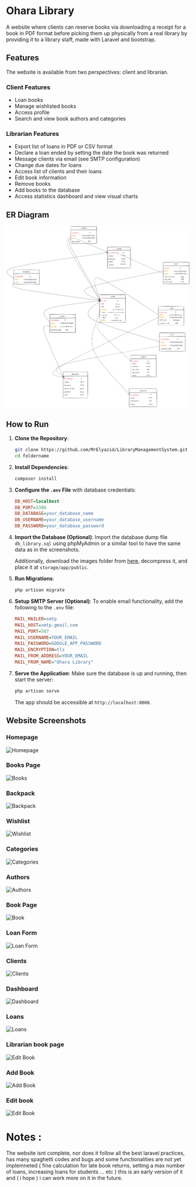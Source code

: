 # Ohara Library

A website where clients can reserve books via downloading a receipt for a book in PDF format before picking them up physically from a real library by providing it to a library staff, made with Laravel and bootstrap.

## Features

The website is available from two perspectives: client and librarian.

### Client Features

- Loan books
- Manage wishlisted books
- Access profile
- Search and view book authors and categories

### Librarian Features

- Export list of loans in PDF or CSV format
- Declare a loan ended by setting the date the book was returned
- Message clients via email (see SMTP configuration)
- Change due dates for loans
- Access list of clients and their loans
- Edit book information
- Remove books
- Add books to the database
- Access statistics dashboard and view visual charts

## ER Diagram

![ER Diagram](readmeassets/MLD_LMS.excalidraw.png)

## How to Run

1. **Clone the Repository**:
   ```bash
   git clone https://github.com/MrElyazid/LibraryManagementSystem.git
   cd foldername
   ```

2. **Install Dependencies**:
   ```bash
   composer install
   ```

3. **Configure the `.env` File** with database credentials:
   ```ini
   DB_HOST=localhost
   DB_PORT=3306
   DB_DATABASE=your_database_name
   DB_USERNAME=your_database_username
   DB_PASSWORD=your_database_password
   ```

4. **Import the Database (Optional)**:
   Import the database dump file `db_library.sql` using phpMyAdmin or a similar tool to have the same data as in the screenshots. 
   
   Additionally, download the images folder from [here](https://drive.google.com/file/d/1wXHFYNlLC8emqIPJsGTnUvOa9Pi4A8dW/view?usp=sharing), decompress it, and place it at `storage/app/public`.

5. **Run Migrations**:
   ```bash
   php artisan migrate
   ```

6. **Setup SMTP Server (Optional)**:
   To enable email functionality, add the following to the `.env` file:
   ```ini
   MAIL_MAILER=smtp
   MAIL_HOST=smtp.gmail.com
   MAIL_PORT=587
   MAIL_USERNAME=YOUR_EMAIL
   MAIL_PASSWORD=GOOGLE_APP_PASSWORD
   MAIL_ENCRYPTION=tls
   MAIL_FROM_ADDRESS=YOUR_EMAIL
   MAIL_FROM_NAME="Ohara Library"
   ```

7. **Serve the Application**:
   Make sure the database is up and running, then start the server:
   ```bash
   php artisan serve
   ```
   The app should be accessible at `http://localhost:8000`.

## Website Screenshots

### Homepage
![Homepage](https://drive.google.com/uc?export=view&id=1tCjL9i9uKAB0vsRuAxnD1SURDsiUFssB)

### Books Page
![Books](https://drive.google.com/uc?export=view&id=1mVZOEzwue3FKCmHF78b5x6i8QmfoLH94)

### Backpack
![Backpack](https://drive.google.com/uc?export=view&id=1R4GAjLh70bGVLd6-Qj4AjtZblobth-US)

### Wishlist
![Wishlist](https://drive.google.com/uc?export=view&id=1NGXO6zf2wnhW6OC7VpunK1jhgxclCTxw)

### Categories
![Categories](https://drive.google.com/uc?export=view&id=1lC0S4ghUjYvFUJKp5_dtkqcGIhLckQtw)

### Authors
![Authors](https://drive.google.com/uc?export=view&id=1BjLj5NovLnXApM2awZ2fdbgS6P-J1G_e)

### Book Page
![Book](https://drive.google.com/uc?export=view&id=1HaFSMW4HyYgHEub9t3oQHspQ41TYU26t)

### Loan Form
![Loan Form](https://drive.google.com/uc?export=view&id=1Fpz4-umXIC38pDp2FtKXyG6ZRduA0i-8)

### Clients
![Clients](https://drive.google.com/uc?export=view&id=14pfUKOq0mFK9yfUmckxwSd7W1jz782XO)

### Dashboard
![Dashboard](https://drive.google.com/uc?export=view&id=1tBVyKfA0nehcDJf5PN3SEUuj4Ruq8Cib)

### Loans
![Loans](https://drive.google.com/uc?export=view&id=1KMVjYZ0DjYqe_F2YPEp2_zbBMHd7gbOQ)

### Librarian book page
![Edit Book](https://drive.google.com/uc?export=view&id=18Un6iTXeYnqETFB_ZoNjziXvvzC62-OG)

### Add Book
![Add Book](https://drive.google.com/uc?export=view&id=1VSSVCoX3jzq-HsGWRQSstSOXXr3W9ikh)

### Edit book
![Edit Book](https://drive.google.com/uc?export=view&id=17PYL52oknZv2_5EYe4uqIyGlMZZGv3HR)


# Notes : 
The website isnt complete, nor does it follow all the best laravel practices, has many spaghetti codes and bugs and some functionalities are not yet implemneted ( fine calculation for late book returns, setting a max number of loans, increasing loans for students ... etc ) this is an early version of it and ( i hope ) i can work more on it in the future.